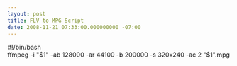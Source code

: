 ```yaml
---
layout: post
title: FLV to MPG Script
date: 2008-11-21 07:33:00.000000000 -07:00
---
```

#!/bin/bash<br />ffmpeg -i "$1" -ab 128000 -ar 44100 -b 200000 -s 320x240 -ac 2 "$1".mpg

